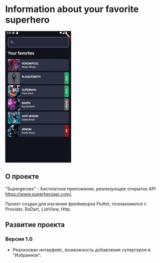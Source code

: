 # Information about your favorite superhero

<img src="https://github.com/RNOVOSELOV/flutter_superheroes/blob/main/resources/supergeroes.gif"/>

## О проекте

"Supergeroes" - Бесплатное приложение, реализующее открытое API https://www.superheroapi.com/.

Проект создан для изучения фреймворка Flutter, познакомился с Provider, RxDart, ListView, Http.

## Развитие проекта

### Версия 1.0

- Реализован интерфейс, возможность добавления супергероя в "Избранное".

